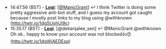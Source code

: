 * <a id="14:47.56">14:47.56 (BST)</a> - __[Loqi](https://github.com/Loqi)__: [<a href="https://twitter.com/ManicGrant">@ManicGrant</a>] ↩️ I think Twitter is doing some pretty aggressive anti-bot stuff, and I guess my account got caught because I mostly post links to my blog using @withknown (http://twtr.io/1dgSUohUj9c)
* <a id="15:35.17">15:35.17 (BST)</a> - __[Loqi](https://github.com/Loqi)__: [@debanjalee_sen] ↩️ @ManicGrant @withknown Oh ok.. happy to know your account was not blocked👍😊 (http://twtr.io/1dgWjAEDEsp)
